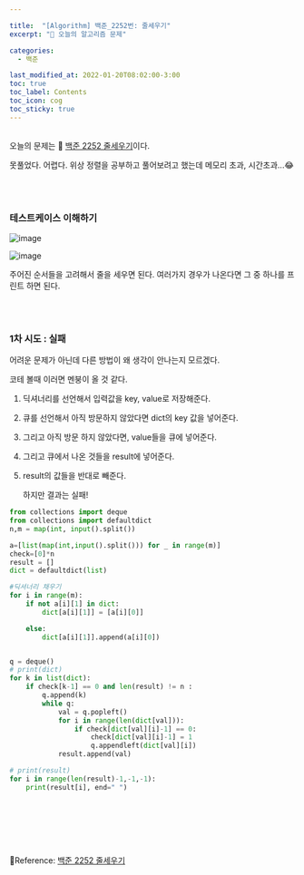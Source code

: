 ```yaml
---

title:  "[Algorithm] 백준_2252번: 줄세우기"
excerpt: "🥳 오늘의 알고리즘 문제"

categories:
  - 백준

last_modified_at: 2022-01-20T08:02:00-3:00
toc: true
toc_label: Contents
toc_icon: cog
toc_sticky: true
---
```


<br />오늘의  문제는 🚀 <a href="https://www.acmicpc.net/problem/2252" target="_blank">백준 2252 줄세우기</a>이다. 

못풀었다. 어렵다. 위상 정렬을 공부하고 풀어보려고 했는데 메모리 초과, 시간초과...😂



<br /><br />

### 테스트케이스 이해하기

![image](https://user-images.githubusercontent.com/42812764/150543170-80c1db7a-e740-4b91-963a-e17335fcaccc.png)

![image](https://user-images.githubusercontent.com/42812764/150543313-9cd52a42-50c8-44cf-a6b3-22172a95cf9c.png)

주어진 순서들을 고려해서 줄을 세우면 된다. 여러가지 경우가 나온다면 그 중 하나를 프린트 하면 된다. 

<br /><br />

### 1차 시도 : 실패

어려운 문제가 아닌데 다른 방법이 왜 생각이 안나는지 모르겠다.

코테 볼때 이러면 멘붕이 올 것 같다.

1. 딕셔너리를 선언해서 입력값을 key, value로 저장해준다.

2. 큐를 선언해서 아직 방문하지 않았다면 dict의 key 값을 넣어준다.

3. 그리고 아직 방문 하지 않았다면, value들을 큐에 넣어준다. 

4. 그리고 큐에서 나온 것들을 result에 넣어준다.

5. result의 값들을 반대로 빼준다. 

   하지만 결과는 실패!

```python
from collections import deque
from collections import defaultdict
n,m = map(int, input().split())

a=[list(map(int,input().split())) for _ in range(m)]
check=[0]*n
result = []
dict = defaultdict(list)

#딕셔너리 채우기
for i in range(m):
    if not a[i][1] in dict:
        dict[a[i][1]] = [a[i][0]]

    else:
        dict[a[i][1]].append(a[i][0])


q = deque()
# print(dict)
for k in list(dict):
    if check[k-1] == 0 and len(result) != n :
        q.append(k)
        while q:
            val = q.popleft()
            for i in range(len(dict[val])):
                if check[dict[val][i]-1] == 0:
                    check[dict[val][i]-1] = 1
                    q.appendleft(dict[val][i])
            result.append(val)

# print(result)
for i in range(len(result)-1,-1,-1):
    print(result[i], end=" ")


```

<br /><br />

<br />

<br />

🚀Reference:  <a href="https://www.acmicpc.net/problem/2252" target="_blank">백준 2252 줄세우기</a><br />



